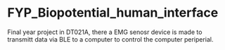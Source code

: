 # FYP_Biopotential_human_interface
Final year project in DT021A, there a EMG senosr device is made to transmitt data via BLE to a computer to control the computer periperial.
